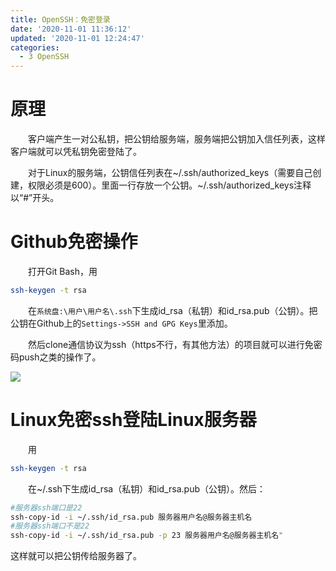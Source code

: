 ```yaml
---
title: OpenSSH：免密登录
date: '2020-11-01 11:36:12'
updated: '2020-11-01 12:24:47'
categories:
  - 3 OpenSSH
---
```

# 原理

　　客户端产生一对公私钥，把公钥给服务端，服务端把公钥加入信任列表，这样客户端就可以凭私钥免密登陆了。

　　对于Linux的服务端，公钥信任列表在~/.ssh/authorized_keys（需要自己创建，权限必须是600）。里面一行存放一个公钥。~/.ssh/authorized_keys注释以“#”开头。

# Github免密操作

　　打开Git Bash，用

```sh
ssh-keygen -t rsa
```

　　在`系统盘:\用户\用户名\.ssh`下生成id_rsa（私钥）和id_rsa.pub（公钥）。把公钥在Github上的`Settings->SSH and GPG Keys`里添加。

　　然后clone通信协议为ssh（https不行，有其他方法）的项目就可以进行免密码push之类的操作了。

![](https://raw.githubusercontent.com/furrybear/res/master/img/20190223102902.png)

# Linux免密ssh登陆Linux服务器

　　用

```sh
ssh-keygen -t rsa
```

　　在~/.ssh下生成id_rsa（私钥）和id_rsa.pub（公钥）。然后：

```sh
#服务器ssh端口是22
ssh-copy-id -i ~/.ssh/id_rsa.pub 服务器用户名@服务器主机名
#服务器ssh端口不是22
ssh-copy-id -i ~/.ssh/id_rsa.pub -p 23 服务器用户名@服务器主机名"
```

这样就可以把公钥传给服务器了。
